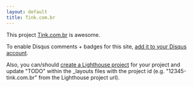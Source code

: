 ```yaml
---
layout: default
title: Tink.com.br
---
```


This project <a href="http://github.com/fagiani/tink.com.br">Tink.com.br</a> is awesome.

To enable Disqus comments + badges for this site, [add it to your Disqus account](http://disqus.com/add/).

Also, you can/should [create a Lighthouse project](http://fagiani.lighthouseapp.com/projects/new) for your project and update "TODO" within the \_layouts files with the project id (e.g. "12345-tink.com.br" from the Lighthouse project url).

